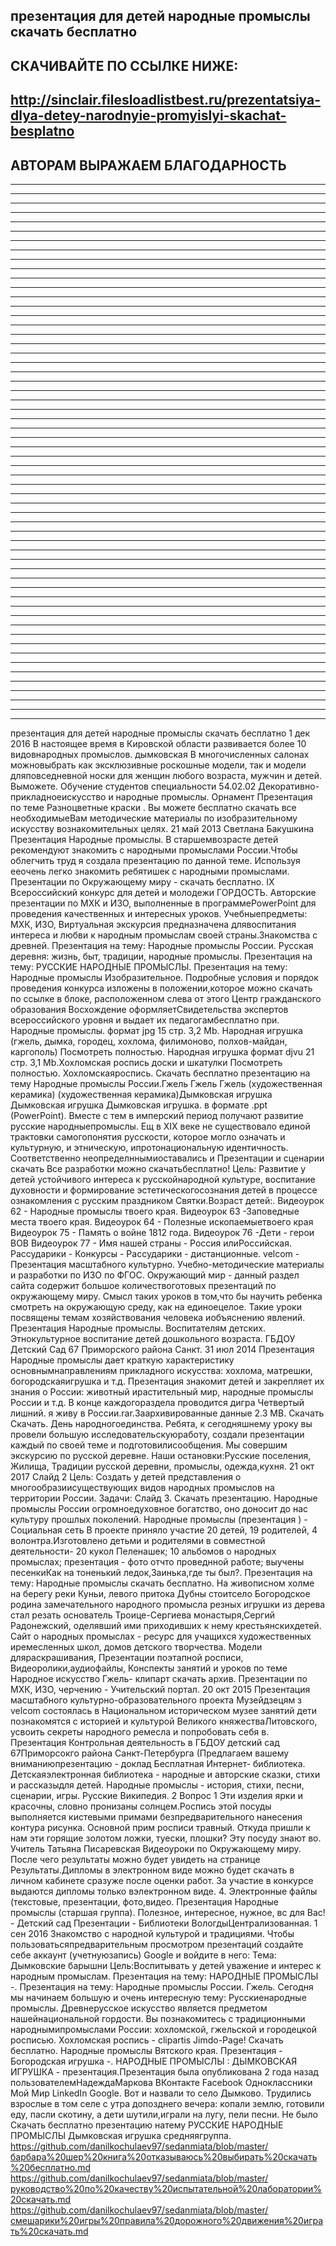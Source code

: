 презентация для детей народные промыслы скачать бесплатно
--------------------------------------------------
СКАЧИВАЙТЕ ПО ССЫЛКЕ НИЖЕ:
--------------------------------------------------
http://sinclair.filesloadlistbest.ru/prezentatsiya-dlya-detey-narodnyie-promyislyi-skachat-besplatno
--------------------------------------------------
АВТОРАМ ВЫРАЖАЕМ БЛАГОДАРНОСТЬ
--------------------------------------------------
--------------------------------------------------
--------------------------------------------------
--------------------------------------------------
--------------------------------------------------
--------------------------------------------------
--------------------------------------------------
--------------------------------------------------
--------------------------------------------------
--------------------------------------------------
--------------------------------------------------
--------------------------------------------------
--------------------------------------------------
--------------------------------------------------
--------------------------------------------------
--------------------------------------------------
--------------------------------------------------
--------------------------------------------------
--------------------------------------------------
--------------------------------------------------
--------------------------------------------------
--------------------------------------------------
--------------------------------------------------
--------------------------------------------------
--------------------------------------------------
--------------------------------------------------
--------------------------------------------------
--------------------------------------------------
--------------------------------------------------
--------------------------------------------------
--------------------------------------------------
--------------------------------------------------
--------------------------------------------------
--------------------------------------------------
--------------------------------------------------
--------------------------------------------------
--------------------------------------------------
--------------------------------------------------
--------------------------------------------------
--------------------------------------------------
--------------------------------------------------
--------------------------------------------------
--------------------------------------------------
--------------------------------------------------
--------------------------------------------------
--------------------------------------------------
--------------------------------------------------
--------------------------------------------------
--------------------------------------------------
--------------------------------------------------
--------------------------------------------------
--------------------------------------------------
--------------------------------------------------
--------------------------------------------------
--------------------------------------------------
--------------------------------------------------
--------------------------------------------------
--------------------------------------------------
--------------------------------------------------
презентация для детей народные промыслы скачать бесплатно 1 дек 2016  В настоящее время в Кировской области развивается более 10 видовнародных промыслов. дымковская  В многочисленных салонах можновыбрать как эксклюзивные роскошные модели, так и модели дляповседневной носки для женщин любого возраста, мужчин и детей. Выможете. Обучение студентов специальности 54.02.02 Декоративно-прикладноеискусство и народные промыслы. Орнамент  Презентация по теме Разноцветные краски . Вы можете бесплатно скачать все необходимыеВам методические материалы по изобразительному искусству вознакомительных целях. 21 май 2013  Светлана Бакушкина Презентация Народные промыслы. В старшемвозрасте детей рекомендуют знакомить с народными промыслами России.Чтобы облегчить труд я создала презентацию по данной теме. Используя ееочень легко знакомить ребятишек с народными промыслами. Презентации по Окружающему миру - скачать бесплатно. IX Всероссийский конкурс для детей и молодежи ГОРДОСТЬ. Авторские презентации по МХК и ИЗО, выполненные в программеPowerPoint для проведения качественных и интересных уроков. Учебныепредметы: МХК, ИЗО,  Виртуальная экскурсия предназначена длявоспитания интереса и любви к народным промыслам своей страны.Знакомства с древней. Презентация на тему: Народные промыслы России. Русская деревня: жизнь, быт, традиции, народные промыслы. Презентация на тему: РУССКИЕ НАРОДНЫЕ ПРОМЫСЛЫ. Презентация на тему: Народные промыслы Изобразительное. Подробные условия и порядок проведения конкурса изложены в положении,которое можно скачать по ссылке в блоке, расположенном слева от этого Центр гражданского образования Восхождение оформляетСвидетельства экспертов всероссийского уровня и выдает их педагогамбесплатно при. Народные промыслы. формат jpg  15 стр.  3,2 Mb. Народная игрушка (гжель, дымка, городец, хохлома, филимоново, полхов-майдан, каргополь) Посмотреть полностью. Народная игрушка формат djvu  21 стр.  3,1 Mb.Хохломская роспись доски и шкатулки  Посмотреть полностью. Хохломскаяроспись. Скачать бесплатно презентацию на тему Народные промыслы России.Гжель Гжель Гжель (художественная керамика) (художественная керамика)Дымковская игрушка Дымковская игрушка Дымковская игрушка. в формате .ppt (PowerPoint). Вместе с тем в имперский период получают развитие русские народныепромыслы. Ещ в XIX веке не существовало единой трактовки самогопонятия русскости, которое могло означать и культурную, и этническую, ипротонациональную идентичность. Соответственно неопределннымиоставались и
Презентации и сценарии скачать  Все разработки можно скачатьбесплатно!  Цель: Развитие у детей устойчивого интереса к русскойнародной культуре, воспитание духовности и формирование эстетическогосознания детей в процессе ознакомления с русским праздником  Святки.Возраст детей:. Видеоурок 62 - Народные промыслы твоего края. Видеоурок 63 -Заповедные места твоего края. Видеоурок 64 - Полезные ископаемыетвоего края  Видеоурок 75 - Память о войне 1812 года. Видеоурок 76 -Дети - герои ВОВ Видеоурок 77 - Имя нашей страны - Россия илиРоссийская. Рассударики - Конкурсы - Рассударики - дистанционные. velcom - Презентация масштабного культурно. Учебно-методические материалы и разработки по ИЗО по ФГОС. Окружающий мир - данный раздел сайта содержит большое количествоготовых презентаций по окружающему миру.  Смысл таких уроков в том,что бы научить ребенка смотреть на окружающую среду, как на единоецелое. Такие уроки посвящены темам хозяйствования человека иобъяснению явлений. Презентация Народные промыслы. Воспитателям детских. Этнокультурное воспитание детей дошкольного возраста. ГБДОУ Детский Сад 67 Приморского района Санкт. 31 июл 2014  Презентация Народные промыслы дает краткую характеристику основнымнаправлениям прикладного искусства: хохлома, матрешки, богородскаяигрушка и т.д. Презентация знакомит детей и закрепляет их знания о России: животный ирастительный мир, народные промыслы России и т.д. В конце каждогораздела проводится дигра Четвертый лишний. я живу в России.rar.Заархивированные данные 2.3 MB. Скачать  Скачать. День народногоединства. Ребята, к сегодняшнему уроку вы провели большую исследовательскуюработу, создали презентации каждый по своей теме и подготовилисообщения. Мы совершим экскурсию по русской деревне. Наши остановки:Русские поселения, Жилища, Традиции русской деревни, промыслы, одежда,кухня. 21 окт 2017  Слайд 2 Цель: Создать у детей представления о многообразиисуществующих видов народных промыслов на территории России. Задачи:  Слайд 3. Скачать презентацию. Народные промыслы России  огромноедуховное богатство, оно доносит до нас культуру прошлых поколений. Народные промыслы (презентация ) - Социальная сеть
В проекте приняло участие 20 детей, 19 родителей, 4 волонтра.Изготовлено детьми и родителями в совместной деятельности- 20 кукол Пеленашек; 10 альбомов о народных промыслах; презентация - фото отчто проведнной работе; выучены песенкиКак на тоненький ледок,Заинька,где ты был?. Презентация на тему: Народные промыслы  скачать бесплатно. На живописном холме на берегу реки Куньи, левого притока Дубны стоитсело Богородское  родина замечательного народного промысла резных игрушки из дерева стал резать основатель Троице-Сергиева монастыря,Сергий Радонежский, оделявший ими приходивших к нему крестьянскихдетей. Сайт о народных промыслах - ресурс для учащихся художественных иремесленных школ, домов детского творчества.  Модели дляраскрашивания, Презентации поэтапной росписи, Видеоролики,аудиофайлы, Конспекты занятий и уроков по теме Народное искусство Гжель- клипарт скачать архив. Презентации по МХК, ИЗО, черчению - Учительский портал. 20 окт 2015  Презентация масштабного культурно-образовательного проекта Музейдзецям з velcom состоялась в Национальном историческом музее занятий дети познакомятся с историей и культурой Великого княжестваЛитовского, усвоить секреты народного ремесла и попробовать себя в. Презентация Контрольная деятельность в ГБДОУ детский сад  67Приморсокго района Санкт-Петербурга (Предлагаем вашему вниманиюпрезентацию - доклад  Бесплатная Интернет- библиотека.  Детскаяэлектронная библиотека - народные и авторские сказки, стихи и рассказыдля детей. Народные промыслы - история, стихи, песни, сценарии, игры. Русские  Википедия. 2 Вопрос 1 Эти изделия ярки и красочны, словно пронизаны солнцем.Роспись этой посуды выполняется кистевыми примами безпредварительного нанесения контура рисунка. Основной прим росписи  травный. Откуда пришли к нам эти горящие золотом ложки, туески, плошки? Эту посуду знают во. Учитель Татьяна Писаревская  Видеоуроки по Окружающему миру. После чего результаты можно будет увидеть на странице Результаты.Дипломы в электронном виде можно будет скачать в личном кабинете сразуже после оценки работ. За участие в конкурсе выдаются дипломы только вэлектронном виде. 4. Электронные файлы (текстовые, презентации, фото,видео. Презентация Народные промыслы (старшая группа). Полезное, интересное, нужное, вс для Вас! - Детский сад
Презентации - Библиотеки ВологдыЦентрализованная. 1 сен 2016  Знакомство с народной культурой и традициями.  Чтобы пользоватьсяпредварительным просмотром презентаций создайте себе аккаунт (учетнуюзапись) Google и войдите в него:  Тема:  Дымковские барышни Цель:Воспитывать у детей уважение и интерес к народным промыслам. Презентация на тему: НАРОДНЫЕ ПРОМЫСЛЫ  -. Презентация на тему: Народные промыслы России. Гжель. Сегодня мы начинаем большую и очень интересную тему: Русскиенародные промыслы. Древнерусское искусство является предметом нашейнациональной гордости. Вы познакомитесь с традиционными народнымипромыслами России: хохломской, гжельской и городецкой росписью. Хохломская роспись - clipartis Jimdo-Page! Скачать бесплатно. Народные промыслы Вятского края. Презентация - Богородская игрушка -. НАРОДНЫЕ ПРОМЫСЛЫ : ДЫМКОВСКАЯ ИГРУШКА - презентация.Презентация была опубликована 2 года назад пользователемНадеждаМаркова  ВКонтакте  Facebook  Одноклассники  Мой Мир  LinkedIn Google. Вот и назвали то село Дымково. Трудились взрослые в том селе с утра допозднего вечера: копали землю, готовили еду, пасли скотину, а дети шутили,играли на лугу, пели песни. Не было  Скачать бесплатно презентацию натему РУССКИЕ НАРОДНЫЕ ПРОМЫСЛЫ Дымковская игрушка средняягруппа.
https://github.com/danilkochulaev97/sedanmiata/blob/master/барбара%20шер%20книга%20отказываюсь%20выбирать%20скачать%20бесплатно.md
https://github.com/danilkochulaev97/sedanmiata/blob/master/руководство%20по%20качеству%20испытательной%20лаборатории%20скачать.md
https://github.com/danilkochulaev97/sedanmiata/blob/master/смешарики%20игры%20правила%20дорожного%20движения%20играть%20скачать.md